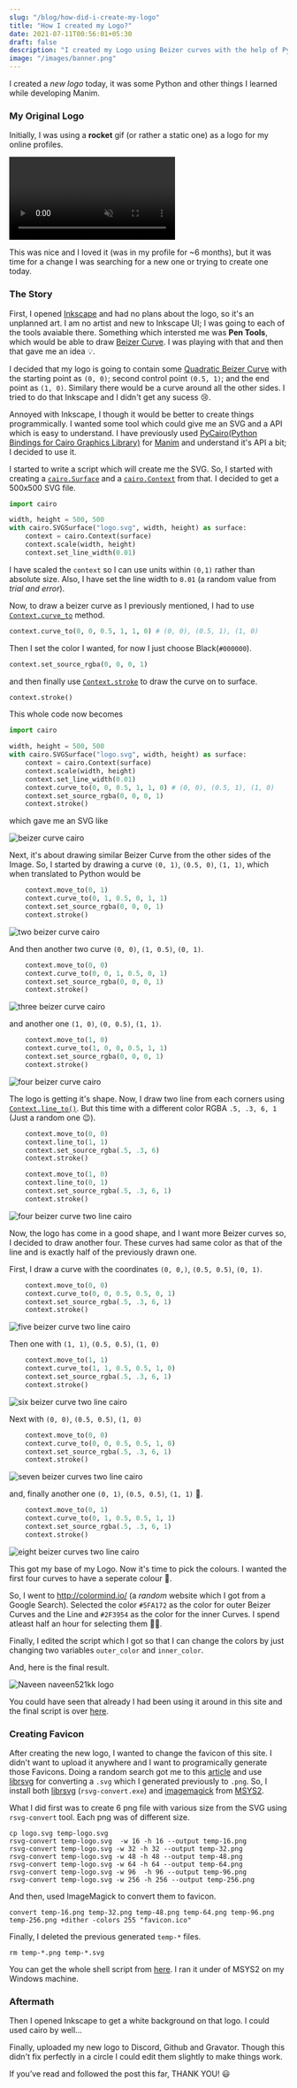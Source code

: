 ```yaml
---
slug: "/blog/how-did-i-create-my-logo"
title: "How I created my Logo?"
date: 2021-07-11T00:56:01+05:30
draft: false
description: "I created my Logo using Beizer curves with the help of PyCairo."
image: "/images/banner.png"
---
```


I created a *new logo* today, it was some Python and other things I learned while developing Manim.

### My Original Logo

Initially, I was using a **rocket** gif (or rather a static one) as a logo for my online profiles.

<video autoplay loop muted playsinline>  
  <source src="/assets/logo-post/videos/rocket.webm" type="video/webm">  
  <source src="/assets/logo-post/videos/rocket.mp4" type="video/mp4">  
</video>

This was nice and I loved it (was in my profile for ~6 months), but it was time for a change I was searching for a new one or trying to create one today.


### The Story

First, I opened [Inkscape](https://inkscape.org/) and had no plans about the logo, so it's an unplanned art. I am no artist and new to Inkscape UI; I was going to each of the tools avaiable there. Something which intersted me was **Pen Tools**, which would be able to draw [Beizer Curve](https://en.wikipedia.org/wiki/B%C3%A9zier_curve). I was playing with that and then that gave me an idea 💡.

I decided that my logo is going to contain some [Quadratic Beizer Curve](https://en.wikipedia.org/wiki/B%C3%A9zier_curve#Quadratic_B%C3%A9zier_curves) with the starting point as `(0, 0)`; second control point `(0.5, 1)`; and the end point as `(1, 0)`. Similary there would be a curve around all the other sides. I tried to do that Inkscape and I didn't get any sucess 😢. 

Annoyed with Inkscape, I though it would be better to create things programmically. I wanted some tool which could give me an SVG and a API which is easy to understand. I have previously used [PyCairo(Python Bindings for Cairo Graphics Library)](https://pycairo.readthedocs.io) for [Manim](https://manim.community) and understand it's API a bit; I decided to use it. 

I started to write a script which will create me the SVG. So, I started with creating a [`cairo.Surface`](https://pycairo.readthedocs.io/en/latest/reference/surfaces.html) and a [`cairo.Context`](https://pycairo.readthedocs.io/en/latest/reference/context.html) from that. I decided to get a 500x500 SVG file.

```py
import cairo

width, height = 500, 500
with cairo.SVGSurface("logo.svg", width, height) as surface:
    context = cairo.Context(surface)
    context.scale(width, height)
    context.set_line_width(0.01)
```

I have scaled the `context` so I can use units within `(0,1)` rather than absolute size. Also, I have set the line width to `0.01` (a random value from *trial and error*).

Now, to draw a beizer curve as I previously mentioned, I had to use [`Context.curve_to`](https://pycairo.readthedocs.io/en/latest/reference/context.html#cairo.Context.curve_to) method.

```py
context.curve_to(0, 0, 0.5, 1, 1, 0) # (0, 0), (0.5, 1), (1, 0)
```

Then I set the color I wanted, for now I just choose Black(`#000000`).
```py
context.set_source_rgba(0, 0, 0, 1)
```
and then finally use [`Context.stroke`](https://pycairo.readthedocs.io/en/latest/reference/context.html#cairo.Context.stroke) to draw the curve on to surface.
```py
context.stroke()
```

This whole code now becomes
```py
import cairo

width, height = 500, 500
with cairo.SVGSurface("logo.svg", width, height) as surface:
    context = cairo.Context(surface)
    context.scale(width, height)
    context.set_line_width(0.01)
    context.curve_to(0, 0, 0.5, 1, 1, 0) # (0, 0), (0.5, 1), (1, 0)
    context.set_source_rgba(0, 0, 0, 1)
    context.stroke()
```
which gave me an SVG like

![beizer curve cairo](/assets/logo-post/beizer-curve.svg)


Next, it's about drawing similar Beizer Curve from the other sides of the Image. So, I started by drawing a curve `(0, 1)`, `(0.5, 0)`, `(1, 1)`, which when translated to Python would be

```py
    context.move_to(0, 1)
    context.curve_to(0, 1, 0.5, 0, 1, 1)
    context.set_source_rgba(0, 0, 0, 1)
    context.stroke()
```

![two beizer curve cairo](/assets/logo-post/beizer-curve-1.svg)

And then another two curve `(0, 0)`, `(1, 0.5)`, `(0, 1)`.

```py
    context.move_to(0, 0)
    context.curve_to(0, 0, 1, 0.5, 0, 1)
    context.set_source_rgba(0, 0, 0, 1)
    context.stroke()
```

![three beizer curve cairo](/assets/logo-post/beizer-curve-2.svg)

and another one `(1, 0)`, `(0, 0.5)`, `(1, 1)`.

```py
    context.move_to(1, 0)
    context.curve_to(1, 0, 0, 0.5, 1, 1)
    context.set_source_rgba(0, 0, 0, 1)
    context.stroke()
```

![four beizer curve cairo](/assets/logo-post/beizer-curve-3.svg)

The logo is getting it's shape. Now, I draw two line from each corners using [`Context.line_to()`](https://pycairo.readthedocs.io/en/latest/reference/context.html#cairo.Context.line_to). But this time with a different color RGBA `.5, .3, 6, 1` (Just a random one 😉).

```py
    context.move_to(0, 0)
    context.line_to(1, 1)
    context.set_source_rgba(.5, .3, 6)
    context.stroke()

    context.move_to(1, 0)
    context.line_to(0, 1)
    context.set_source_rgba(.5, .3, 6, 1)
    context.stroke()
```

![four beizer curve two line cairo](/assets/logo-post/beizer-curve-line.svg)

Now, the logo has come in a good shape, and I want more Beizer curves so, I decided to draw another four. These curves had same color as that of the line and is exactly half of the previously drawn one.

First, I draw a curve with the coordinates `(0, 0,)`, `(0.5, 0.5)`, `(0, 1)`.

```py
    context.move_to(0, 0)
    context.curve_to(0, 0, 0.5, 0.5, 0, 1)
    context.set_source_rgba(.5, .3, 6, 1)
    context.stroke()
```

![five beizer curve two line cairo](/assets/logo-post/beizer-curve-line-1.svg)

Then one with `(1, 1)`, `(0.5, 0.5)`, `(1, 0)`

```py
    context.move_to(1, 1)
    context.curve_to(1, 1, 0.5, 0.5, 1, 0)
    context.set_source_rgba(.5, .3, 6, 1)
    context.stroke()
```

![six beizer curve two line cairo](/assets/logo-post/beizer-curve-line-2.svg)

Next with `(0, 0)`, `(0.5, 0.5)`, `(1, 0)`

```py
    context.move_to(0, 0)
    context.curve_to(0, 0, 0.5, 0.5, 1, 0)
    context.set_source_rgba(.5, .3, 6, 1)
    context.stroke()
```

![seven beizer curves two line cairo](/assets/logo-post/beizer-curve-line-3.svg)

and, finally another one `(0, 1)`, `(0.5, 0.5)`, `(1, 1)` 🎉.

```py
    context.move_to(0, 1)
    context.curve_to(0, 1, 0.5, 0.5, 1, 1)
    context.set_source_rgba(.5, .3, 6, 1)
    context.stroke()
```

![eight beizer curves two line cairo](/assets/logo-post/beizer-curve-line-4.svg)

This got my base of my Logo. Now it's time to pick the colours. I wanted the first four curves to have a seperate colour 🦄.

So, I went to http://colormind.io/ (a *random* website which I got from a Google Search). Selected the color `#5FA172` as the color for outer Beizer Curves and the Line and `#2F3954` as the color for the inner Curves. I spend atleast half an hour for selecting them 🤦‍♂️.


Finally, I edited the script which I got so that I can change the colors by just changing two variables `outer_color` and `inner_color`.

And, here is the final result.

![Naveen naveen521kk logo](/assets/logo-post/final-logo.svg)

You could have seen that already I had been using it around in this site and the final script is over [here](https://github.com/naveen521kk/naveen521kk.github.io/blob/3a5e5abde14ba95c65ebd13d38f9ffe06ae57d76/logo/logo.py).

### Creating Favicon

After creating the new logo, I wanted to change the favicon of this site. I didn't want to upload it anywhere and I want to programically generate those Favicons. Doing a random search got me to this [article](https://nedbatchelder.com/blog/202012/favicons_with_imagemagick.html) and use [librsvg](https://wiki.gnome.org/Projects/LibRsvg/) for converting a `.svg` which I generated previously to `.png`. So, I install both [librsvg](https://packages.msys2.org/package/mingw-w64-x86_64-librsvg?repo=mingw64)  (`rsvg-convert.exe`) and [imagemagick](https://packages.msys2.org/package/mingw-w64-x86_64-imagemagick?repo=mingw64) from [MSYS2](https://msys2.org).

What I did first was to create 6 png file with various size from the SVG using `rsvg-convert` tool. Each png was of different size.
```shell
cp logo.svg temp-logo.svg
rsvg-convert temp-logo.svg  -w 16 -h 16 --output temp-16.png
rsvg-convert temp-logo.svg -w 32 -h 32 --output temp-32.png
rsvg-convert temp-logo.svg -w 48 -h 48 --output temp-48.png
rsvg-convert temp-logo.svg -w 64 -h 64 --output temp-64.png
rsvg-convert temp-logo.svg -w 96  -h 96 --output temp-96.png
rsvg-convert temp-logo.svg -w 256 -h 256 --output temp-256.png
```

And then, used ImageMagick to convert them to favicon.
```shell
convert temp-16.png temp-32.png temp-48.png temp-64.png temp-96.png temp-256.png +dither -colors 255 "favicon.ico"
```

Finally, I deleted the previous generated `temp-*` files.

```shell
rm temp-*.png temp-*.svg
```

You can get the whole shell script from [here](https://github.com/naveen521kk/naveen521kk.github.io/blob/main/logo/build-favicon.sh). I ran it under of MSYS2 on my Windows machine.

### Aftermath

Then I opened Inkscape to get a white background on that logo. I could used cairo by well...

Finally, uploaded my new logo to Discord, Github and Gravator. Though this didn't fix perfectly in a circle I could edit them slightly to make things work. 

If you’ve read and followed the post this far, THANK YOU! 😃
